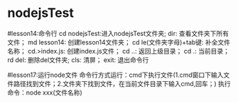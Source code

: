 # nodejsTest
#lesson14:命令行
cd nodejsTest:进入nodejsTest文件夹;
dir: 查看文件夹下所有文件；
md lesson14: 创建lesson14文件夹；
cd le(文件夹字母)+tab键: 补全文件名称；
cd.>index.js: 创建index.js文件；
cd ..: 返回上级目录；
cd .: 当前目录；
rd del: 删除del文件夹;
cls: 清屏；
exit: 退出命令行

#lesson17:运行node文件
命令行方式运行：cmd下执行文件(1.cmd窗口下输入文件路径找到文件；2.文件夹下找到文件，在当前文件目录下输入cmd,回车；)
执行命令：node xxx(文件名称)


